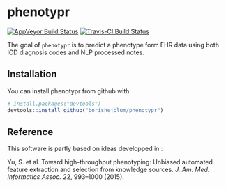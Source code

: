 # phenotypr

[![AppVeyor Build Status](https://ci.appveyor.com/api/projects/status/github/borishejblum/phenotypr?branch=master&svg=true)](https://ci.appveyor.com/project/borishejblum/phenotypr)
[![Travis-CI Build Status](https://travis-ci.org/borishejblum/phenotypr.svg?branch=master)](https://travis-ci.org/borishejblum/phenotypr)

The goal of `phenotypr` is to predict a phenotype form EHR data using 
both ICD diagnosis codes and NLP processed notes.


## Installation

You can install phenotypr from github with:

``` r
# install.packages("devtools")
devtools::install_github("borishejblum/phenotypr")
```

## Reference

This software is partly based on ideas developped in :

Yu, S. et al. Toward high-throughput phenotyping: Unbiased automated feature extraction and selection from knowledge sources. *J. Am. Med. Informatics Assoc.* 22, 993–1000 (2015).

